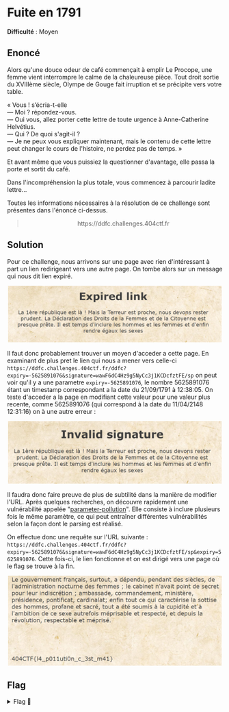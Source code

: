 # Fuite en 1791

**Difficulté** : Moyen

## Enoncé

Alors qu'une douce odeur de café commençait à emplir Le Procope, une femme vient interrompre le calme de la chaleureuse pièce. Tout droit sortie du XVIIIème siècle, Olympe de Gouge fait irruption et se précipite vers votre table.

« Vous ! s’écria-t-elle  
— Moi ? répondez-vous.  
— Oui vous, allez porter cette lettre de toute urgence à Anne-Catherine Helvétius.  
— Qui ? De quoi s'agit-il ?  
— Je ne peux vous expliquer maintenant, mais le contenu de cette lettre peut changer le cours de l'histoire, ne perdez pas de temps. »

Et avant même que vous puissiez la questionner d'avantage, elle passa la porte et sortit du café.

Dans l'incompréhension la plus totale, vous commencez à parcourir ladite lettre…

Toutes les informations nécessaires à la résolution de ce challenge sont présentes dans l'énoncé ci-dessus.

> <p align="center"> https://ddfc.challenges.404ctf.fr </p>


## Solution

Pour ce challenge, nous arrivons sur une page avec rien d'intéressant à part un lien redirigeant vers une autre page.  On tombe alors sur un message qui nous dit lien expiré.

<p align="center"><img src="Expired link.png" alt="Expired link" width="500"></p>

Il faut donc probablement trouver un moyen d'acceder a cette page. En examinant de plus pret le lien qui nous a mener vers celle-ci `https://ddfc.challenges.404ctf.fr/ddfc?expiry=-5625891076&signature=wawF6dC4Hz9g5NyCc3j1KCDcfztFE/sp` on peut voir qu'il y a une parametre `expiry=-5625891076`, le nombre 5625891076 étant un timestamp correspondant a la date du 21/09/1791 à 12:38:05. On teste d'acceder a la page en modifiant cette valeur pour une valeur plus recente, comme 5625891076 (qui correspond à la date du 11/04/2148 12:31:16) on à une autre erreur :  

<p align="center"><img src="Invalid signature.png" alt="Invalid signature" width="500"></p>

Il faudra donc faire preuve de plus de subtilité dans la manière de modifier l'URL. Après quelques recherches, on découvre rapidement une vulnérabilité appelée "[parameter-pollution](https://book.hacktricks.xyz/pentesting-web/parameter-pollution)". Elle consiste à inclure plusieurs fois le même paramètre, ce qui peut entraîner différentes vulnérabilités selon la façon dont le parsing est réalisé.

On effectue donc une requête sur l'URL suivante : `https://ddfc.challenges.404ctf.fr/ddfc?expiry=-5625891076&signature=wawF6dC4Hz9g5NyCc3j1KCDcfztFE/sp&expiry=5625891076`. Cette fois-ci, le lien fonctionne et on est dirigé vers une page où le flag se trouve à la fin.

<p align="center"><img src="Flag page.png" alt="Flag page" width="500"></p>


## Flag

<details>
<summary> Flag 🚩</summary>

```
404CTF{l4_p011uti0n_c_3st_m41}
```
